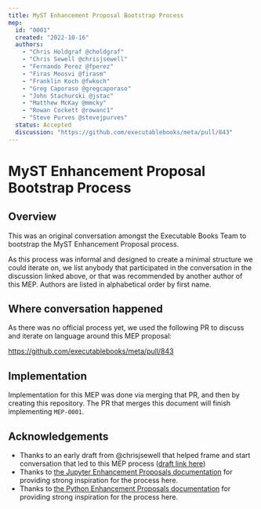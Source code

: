 ```yaml
---
title: MyST Enhancement Proposal Bootstrap Process
mep:
  id: "0001"
  created: "2022-10-16"
  authors:
    - "Chris Holdgraf @choldgraf"
    - "Chris Sewell @chrisjsewell"
    - "Fernando Perez @fperez"
    - "Firas Moosvi @firasm"
    - "Franklin Koch @fwkoch"
    - "Greg Caporaso @gregcaporaso"
    - "John Stachurski @jstac"
    - "Matthew McKay @mmcky"
    - "Rowan Cockett @rowanc1"
    - "Steve Purves @stevejpurves"
  status: Accepted
  discussion: "https://github.com/executablebooks/meta/pull/843"
---
```


# MyST Enhancement Proposal Bootstrap Process

## Overview

This was an original conversation amongst the Executable Books Team to bootstrap the MyST Enhancement Proposal process.

As this process was informal and designed to create a minimal structure we could iterate on, we list anybody that participated in the conversation in the discussion linked above, or that was recommended by another author of this MEP.
Authors are listed in alphabetical order by first name.

## Where conversation happened

As there was no official process yet, we used the following PR to discuss and iterate on language around this MEP proposal:

https://github.com/executablebooks/meta/pull/843

## Implementation

Implementation for this MEP was done via merging that PR, and then by creating this repository.
The PR that merges this document will finish implementing `MEP-0001`.

## Acknowledgements

- Thanks to an early draft from @chrisjsewell that helped frame and start conversation that led to this MEP process ([draft link here](https://hackmd.io/8JnI4N82QKO84oo4rT6YMg))
- Thanks to [the Jupyter Enhancement Proposals documentation](https://github.com/jupyter/enhancement-proposals) for providing strong inspiration for the process here.
- Thanks to [the Python Enhancement Proposals documentation](https://peps.python.org/pep-0001/) for providing strong inspiration for the process here.
